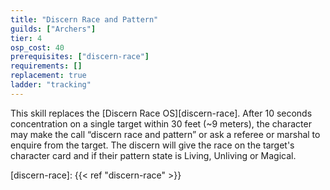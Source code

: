 ```yaml
---
title: "Discern Race and Pattern"
guilds: ["Archers"]
tier: 4
osp_cost: 40
prerequisites: ["discern-race"]
requirements: []
replacement: true
ladder: "tracking"
---
```

This skill replaces the [Discern Race OS][discern-race]. After 10 seconds concentration on a single target within 30 feet (~9 meters), the character may make the call “discern race and pattern” or ask a referee or marshal to enquire from the target. The discern will give the race on the target's character card and if their pattern state is Living, Unliving or Magical.

[discern-race]: {{< ref "discern-race" >}}